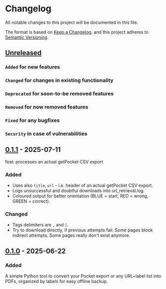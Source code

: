 # Changelog

All notable changes to this project will be documented in this file.

The format is based on [Keep a Changelog](https://keepachangelog.com/en/1.0.0/),
and this project adheres to [Semantic Versioning](https://semver.org/spec/v2.0.0.html).

## [Unreleased]

### `Added` for new features

### `Changed` for changes in existing functionality

### `Deprecated` for soon-to-be removed features

### `Removed` for now removed features

### `Fixed` for any bugfixes

### `Security` in case of vulnerabilities

## [0.1.1] - 2025-07-11

feat: processes an actual getPocket CSV export

### Added

- Uses also `title`, `url` - i.e. header of an actual getPocket CSV export.
- Logs unsuccessful and doubtful downloads into url_retrieval.log.
- Coloured output for better orientation (BLUE = start, RED = wrong, GREEN = correct).

### Changed

- Tags delimiters are `,` and `|`.
- Try to download directly, if previous attempts fail. Some pages block indirect attempts. Some pages really don't exist anymore.

## [0.1.0] - 2025-06-22

### Added

A simple Python tool to convert your Pocket export or any URL+label list into PDFs, organized by labels for easy offline backup.

[Unreleased]: https://github.com/WorkOfStan/web-pages-to-pdf/compare/v0.1.1...HEAD
[0.1.1]: https://github.com/WorkOfStan/web-pages-to-pdf/compare/v0.1.0...v0.1.1
[0.1.0]: https://github.com/WorkOfStan/web-pages-to-pdf/releases/tag/v0.1.0
